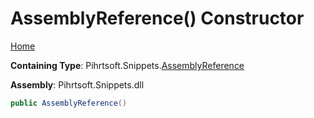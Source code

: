 # AssemblyReference\(\) Constructor

[Home](../../../../README.md)

**Containing Type**: Pihrtsoft\.Snippets\.[AssemblyReference](../README.md)

**Assembly**: Pihrtsoft\.Snippets\.dll

```csharp
public AssemblyReference()
```

